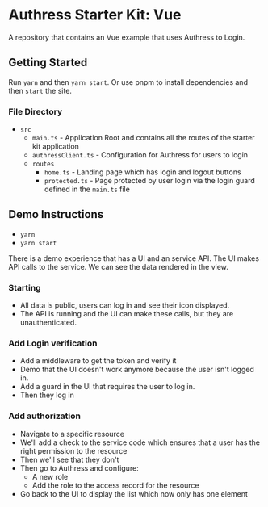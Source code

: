 # Authress Starter Kit: Vue

A repository that contains an Vue example that uses Authress to Login.

## Getting Started

Run `yarn` and then `yarn start`. Or use pnpm to install dependencies and then `start` the site.

### File Directory

* `src`
  * `main.ts` - Application Root and contains all the routes of the starter kit application
  * `authressClient.ts` - Configuration for Authress for users to login
  * `routes`
    * `home.ts` - Landing page which has login and logout buttons
    * `protected.ts` - Page protected by user login via the login guard defined in the `main.ts` file


## Demo Instructions

* `yarn`
* `yarn start`

There is a demo experience that has a UI and an service API. The UI makes API calls to the service. We can see the data rendered in the view.

### Starting
* All data is public, users can log in and see their icon displayed.
* The API is running and the UI can make these calls, but they are unauthenticated.

### Add Login verification
* Add a middleware to get the token and verify it
* Demo that the UI doesn't work anymore because the user isn't logged in.
* Add a guard in the UI that requires the user to log in.
* Then they log in

### Add authorization
* Navigate to a specific resource
* We'll add a check to the service code which ensures that a user has the right permission to the resource
* Then we'll see that they don't
* Then go to Authress and configure:
  * A new role
  * Add the role to the access record for the resource
* Go back to the UI to display the list which now only has one element
